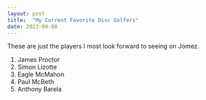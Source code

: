 ```yaml
---
layout: post
title:  "My Current Favorite Disc Golfers"
date: 2023-09-08
---
```


<div>
<p>These are just the players I most look forward to seeing on Jomez.</p>
    <ol>
        <li>James Proctor</li>
        <li>Simon Lizotte</li>
        <li>Eagle McMahon</li>
        <li>Paul McBeth</li>
        <li>Anthony Barela</li>
    </ol>
</div>